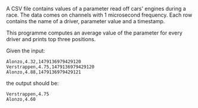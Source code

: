 A CSV file contains values of a parameter read off cars' engines during a race. The data comes on channels with 1 microsecond frequency. Each row contains the name of a driver, parameter value and a timestamp. 

This programme computes an average value of the parameter for every driver and prints top three positions.

Given the input:

```
Alonzo,4.32,1479136979429120
Verstrappen,4.75,1479136979429120
Alonzo,4.88,1479136979429121
```

the output should be:

```
Verstrappen,4.75
Alonzo,4.60
```

